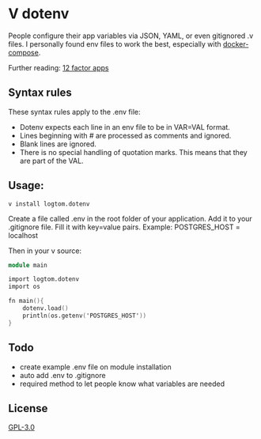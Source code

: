 # V dotenv

People configure their app variables via JSON, YAML, or even gitignored .v files. I personally found env files to work the best, especially with [docker-compose](https://docs.docker.com/compose/environment-variables/#the-env_file-configuration-option).

Further reading:
[12 factor apps](https://12factor.net/config)
## Syntax rules

These syntax rules apply to the .env file:

- Dotenv expects each line in an env file to be in VAR=VAL format.
- Lines beginning with # are processed as comments and ignored.
- Blank lines are ignored.
- There is no special handling of quotation marks. This means that they are part of the VAL.

## Usage:
```shell
v install logtom.dotenv
```
Create a file called .env in the root folder of your application.
Add it to your .gitignore file.
Fill it with key=value pairs.
Example:
POSTGRES_HOST = localhost

Then in your v source:
```v
module main

import logtom.dotenv
import os

fn main(){
    dotenv.load()
    println(os.getenv('POSTGRES_HOST'))
}
```

## Todo
- create example .env file on module installation
- auto add .env to .gitignore
- required method to let people know what variables are needed

## License
[GPL-3.0](LICENSE)
